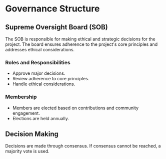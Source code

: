 # Governance Structure

## Supreme Oversight Board (SOB)

The SOB is responsible for making ethical and strategic decisions for the project. The board ensures adherence to the project's core principles and addresses ethical considerations.

### Roles and Responsibilities

- Approve major decisions.
- Review adherence to core principles.
- Handle ethical considerations.

### Membership

- Members are elected based on contributions and community engagement.
- Elections are held annually.

## Decision Making

Decisions are made through consensus. If consensus cannot be reached, a majority vote is used.

